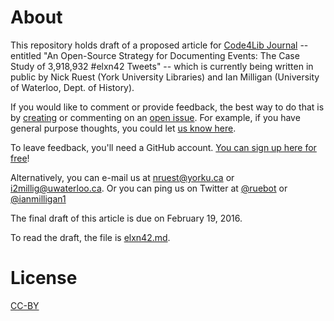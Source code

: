 # About

This repository holds draft of a proposed article for [Code4Lib Journal](http://journal.code4lib.org/) -- entitled "An Open-Source Strategy for Documenting Events: The Case Study of 3,918,932 #elxn42 Tweets" -- which is currently being written in public by Nick Ruest (York University Libraries) and Ian Milligan (University of Waterloo, Dept. of History).

If you would like to comment or provide feedback, the best way to do that is by [creating](https://github.com/web-archive-group/ELXN42-Article/issues/new) or commenting on an [open issue](https://github.com/web-archive-group/ELXN42-Article/issues). For example, if you have general purpose thoughts, you could let [us know here](https://github.com/web-archive-group/ELXN42-Article/issues/2).

To leave feedback, you'll need a GitHub account. [You can sign up here for free](https://github.com/join?source=header)!

Alternatively, you can e-mail us at [nruest@yorku.ca](mailto:nruest@yorku.ca) or [i2millig@uwaterloo.ca](mailto:i2millig2uwaterloo.ca). Or you can ping us on Twitter at [@ruebot](https://twitter.com/ruebot?ref_src=twsrc%5Egoogle%7Ctwcamp%5Eserp%7Ctwgr%5Eauthor) or [@ianmilligan1](https://twitter.com/ruebot?ref_src=twsrc%5Egoogle%7Ctwcamp%5Eserp%7Ctwgr%5Eauthor_.)

The final draft of this article is due on February 19, 2016.

To read the draft, the file is [elxn42.md](https://github.com/web-archive-group/ELXN42-Article/blob/master/elxn42.md).

# License

[CC-BY](https://github.com/web-archive-group/ELXN42-Article/blob/master/LICENSE)

